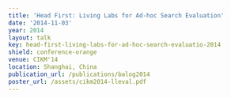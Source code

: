 ```yaml
---
title: 'Head First: Living Labs for Ad-hoc Search Evaluation'
date: '2014-11-03'
year: 2014
layout: talk
key: head-first-living-labs-for-ad-hoc-search-evaluatio-2014
shield: conference-orange
venue: CIKM'14
location: Shanghai, China
publication_url: /publications/balog2014
poster_url: /assets/cikm2014-lleval.pdf
---
```

